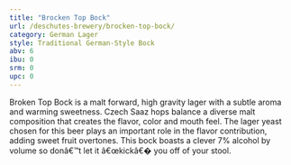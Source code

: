 ```yaml
---
title: "Brocken Top Bock"
url: /deschutes-brewery/brocken-top-bock/
category: German Lager
style: Traditional German-Style Bock
abv: 6
ibu: 0
srm: 0
upc: 0
---
```

Broken Top Bock is a malt forward, high gravity lager with a subtle aroma and warming sweetness.  Czech Saaz hops balance a diverse malt composition that creates the flavor, color and mouth feel.  The lager yeast chosen for this beer plays an important role in the flavor contribution, adding sweet fruit overtones.  This bock boasts a clever 7% alcohol by volume so donâ€™t let it â€œkickâ€� you off of your stool.
